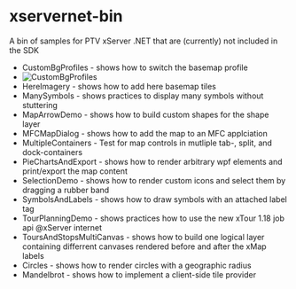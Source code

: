 xservernet-bin
==============

A bin of samples for PTV xServer .NET that are (currently) not included in the SDK

* CustomBgProfiles - shows how to switch the basemap profile 
* ![CustomBgProfiles](https://github.com/ptv-logistics/xservernet-bin/blob/master/Screenshots/CustomBgProfiles.png "CustomBgProfiles")
* HereImagery - shows how to add here basemap tiles
* ManySymbols - shows practices to display many symbols without stuttering
* MapArrowDemo - shows how to build custom shapes for the shape layer
* MFCMapDialog - shows how to add the map to an MFC applciation
* MultipleContainers - Test for map controls in mutliple tab-, split, and dock-containers
* PieChartsAndExport - shows how to render arbitrary wpf elements and print/export the map content
* SelectionDemo - shows how to render custom icons and select them by dragging a rubber band
* SymbolsAndLabels - shows how to draw symbols with an attached label tag
* TourPlanningDemo - shows practices how to use the new xTour 1.18 job api @xServer internet
* ToursAndStopsMultiCanvas - shows how to build one logical layer containing differrent canvases rendered before and after the xMap labels
* Circles - shows how to render circles with a geographic radius
* Mandelbrot - shows how to implement a client-side tile provider

